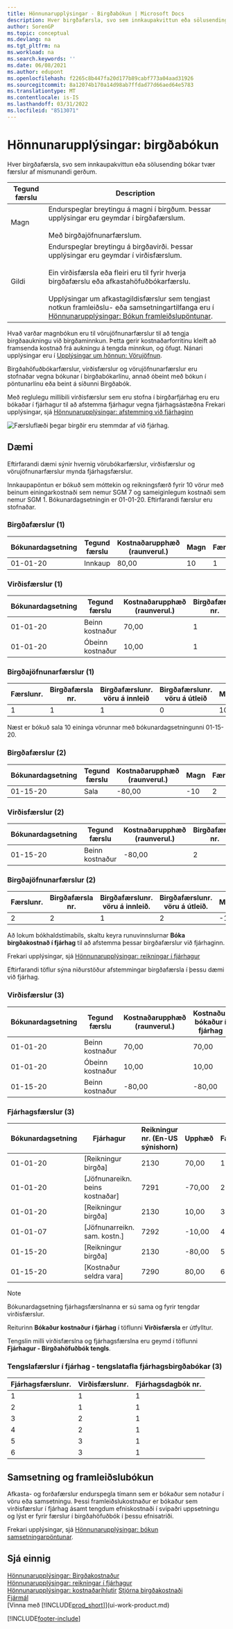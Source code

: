 ```yaml
---
title: Hönnunarupplýsingar - Birgðabókun | Microsoft Docs
description: Hver birgðafærsla, svo sem innkaupakvittun eða sölusending bókar tvær færslur af mismunandi gerðum.
author: SorenGP
ms.topic: conceptual
ms.devlang: na
ms.tgt_pltfrm: na
ms.workload: na
ms.search.keywords: ''
ms.date: 06/08/2021
ms.author: edupont
ms.openlocfilehash: f2265c8b447fa20d177b89cabf773a04aad31926
ms.sourcegitcommit: 8a12074b170a14d98ab7ffdad77d66aed64e5783
ms.translationtype: MT
ms.contentlocale: is-IS
ms.lasthandoff: 03/31/2022
ms.locfileid: "8513071"
---
```

# <a name="design-details-inventory-posting"></a>Hönnunarupplýsingar: birgðabókun

Hver birgðafærsla, svo sem innkaupakvittun eða sölusending bókar tvær færslur af mismunandi gerðum.  

|Tegund færslu|Description|  
|----------|-----------|  
|Magn|Endurspeglar breytingu á magni í birgðum. Þessar upplýsingar eru geymdar í birgðafærslum.<br /><br /> Með birgðajöfnunarfærslum.|  
|Gildi|Endurspeglar breytingu á birgðavirði. Þessar upplýsingar eru geymdar í virðisfærslum.<br /><br /> Ein virðisfærsla eða fleiri eru til fyrir hverja birgðafærslu eða afkastahöfuðbókarfærslu.<br /><br /> Upplýsingar um afkastagildisfærslur sem tengjast notkun framleiðslu- eða samsetningartilfanga eru í [Hönnunarupplýsingar: Bókun framleiðslupöntunar](design-details-production-order-posting.md).|  

 Hvað varðar magnbókun eru til vörujöfnunarfærslur til að tengja birgðaaukningu við birgðaminnkun. Þetta gerir kostnaðarforritinu kleift að framsenda kostnað frá aukningu á tengda minnkun, og öfugt. Nánari upplýsingar eru í [Upplýsingar um hönnun: Vörujöfnun](design-details-item-application.md).  

 Birgðahöfuðbókarfærslur, virðisfærslur og vörujöfnunarfærslur eru stofnaðar vegna bókunar í birgðabókarlínu, annað óbeint með bókun í pöntunarlínu eða beint á síðunni Birgðabók.  

 Með reglulegu millibili virðisfærslur sem eru stofna í birgðarfjárhag eru eru bókaðar í fjárhagur til að afstemma fjárhagur vegna fjárhagsástæðna Frekari upplýsingar, sjá [Hönnunarupplýsingar: afstemming við fjárhaginn](design-details-reconciliation-with-the-general-ledger.md)  

 ![Færsluflæði þegar birgðir eru stemmdar af við fjárhag.](media/design_details_inventory_costing_1_entry_flow.png "Færsluflæði þegar sætt er saman við fjárhag")  

## <a name="example"></a>Dæmi

Eftirfarandi dæmi sýnir hvernig vörubókarfærslur, virðisfærslur og vörujöfnunarfærslur mynda fjárhagsfærslur.  

 Innkaupapöntun er bókuð sem móttekin og reikningsfærð fyrir 10 vörur með beinum einingarkostnaði sem nemur SGM 7 og sameiginlegum kostnaði sem nemur SGM 1. Bókunardagsetningin er 01-01-20. Eftirfarandi færslur eru stofnaðar.  

### <a name="item-ledger-entries-1"></a>Birgðafærslur (1)

|Bókunardagsetning|Tegund færslu|Kostnaðarupphæð (raunverul.)|Magn|Færslunr.|  
|------------|----------|--------------------|--------|---------|  
|01-01-20|Innkaup|80,00|10|1|  

### <a name="value-entries-1"></a>Virðisfærslur (1)

|Bókunardagsetning|Tegund færslu|Kostnaðarupphæð (raunverul.)|Birgðafærsla nr.|Færslunr.|  
|------------|----------|--------------------|---------------------|---------|  
|01-01-20|Beinn kostnaður|70,00|1|1|  
|01-01-20|Óbeinn kostnaður|10,00|1|2|  

### <a name="item-application-entries-1"></a>Birgðajöfnunarfærslur (1)

|Færslunr.|Birgðafærsla nr.|Birgðafærslunr. vöru á innleið|Birgðafærslunr. vöru á útleið|Magn|  
|---------|---------------------|----------------------|-----------------------|--------|  
|1|1|1|0|10|  

 Næst er bókuð sala 10 eininga vörunnar með bókunardagsetningunni 01-15-20.  

### <a name="item-ledger-entries-2"></a>Birgðafærslur (2)

|Bókunardagsetning|Tegund færslu|Kostnaðarupphæð (raunverul.)|Magn|Færslunr.|  
|------------|----------|--------------------|--------|---------|  
|01-15-20|Sala|-80,00|-10|2|  

### <a name="value-entries-2"></a>Virðisfærslur (2)

|Bókunardagsetning|Tegund færslu|Kostnaðarupphæð (raunverul.)|Birgðafærsla nr.|Færslunr.|  
|------------|----------|--------------------|---------------------|---------|  
|01-15-20|Beinn kostnaður|-80,00|2|3|  

### <a name="item-application-entries-2"></a>Birgðajöfnunarfærslur (2)

|Færslunr.|Birgðafærsla nr.|Birgðafærslunr. vöru á innleið.|Birgðafærslunr. vöru á útleið.|Magn|  
|---------|---------------------|----------------------|-----------------------|--------|  
|2|2|1|2|-10|  

Að lokum bókhaldstímabils, skaltu keyra runuvinnslurnar **Bóka birgðakostnað í fjárhag** til að afstemma þessar birgðafærslur við fjárhaginn.  

 Frekari upplýsingar, sjá [Hönnunarupplýsingar: reikningar í fjárhagur](design-details-accounts-in-the-general-ledger.md)  

 Eftirfarandi töflur sýna niðurstöður afstemmingar birgðafærsla í þessu dæmi við fjárhag.  

### <a name="value-entries-3"></a>Virðisfærslur (3)  

|Bókunardagsetning|Tegund færslu|Kostnaðarupphæð (raunverul.)|Kostnaður bókaður í fjárhag|Birgðafærslunr.|Færslunr.|  
|------------|----------|--------------------|------------------|---------------------|---------|  
|01-01-20|Beinn kostnaður|70,00|70,00|1|1|  
|01-01-20|Óbeinn kostnaður|10,00|10,00|1|2|  
|01-15-20|Beinn kostnaður|-80,00|-80,00|2|3|  

### <a name="general-ledger-entries-3"></a>Fjárhagsfærslur (3)

|Bókunardagsetning|Fjárhagur|Reikningur nr. (En-US sýnishorn)|Upphæð|Færslunr.|  
|------------|-----------|------------------------|------|---------|  
|01-01-20|[Reikningur birgða]|2130|70,00|1|  
|01-01-20|[Jöfnunareikn. beins kostnaðar]|7291|-70,00|2|  
|01-01-20|[Reikningur birgða]|2130|10,00|3|  
|01-01-07|[Jöfnunarreikn. sam. kostn.]|7292|-10,00|4|  
|01-15-20|[Reikningur birgða]|2130|-80,00|5|  
|01-15-20|[Kostnaður seldra vara]|7290|80,00|6|  

> [!NOTE]  
> Bókunardagsetning fjárhagsfærslnanna er sú sama og fyrir tengdar virðisfærslur.  
> 
> Reiturinn **Bókaður kostnaður í fjárhag** í töflunni **Virðisfærsla** er útfylltur.  

 Tengslin milli virðisfærslna og fjárhagsfærslna eru geymd í töflunni **Fjárhagur - Birgðahöfuðbók tengls**.  

### <a name="relation-entries-in-the-gl--item-ledger-relation-table-3"></a>Tengslafærslur í fjárhag - tengslatafla fjárhagsbirgðabókar (3)

|Fjárhagsfærslunr.|Virðisfærslunr.|Fjárhagsdagbók nr.|  
|-------------|---------------|----------------|  
|1|1|1|  
|2|1|1|  
|3|2|1|  
|4|2|1|  
|5|3|1|  
|6|3|1|  

## <a name="assembly-and-production-posting"></a>Samsetning og framleiðslubókun

Afkasta- og forðafærslur endurspegla tímann sem er bókaður sem notaður í vöru eða samsetningu. Þessi framleiðslukostnaður er bókaður sem virðisfærslur í fjárhag ásamt tengdum efniskostnaði í svipaðri uppsetningu og lýst er fyrir færslur í birgðahöfuðbók í þessu efnisatriði.  

Frekari upplýsingar, sjá [Hönnunarupplýsingar: bókun samsetningarpöntunar](design-details-assembly-order-posting.md).  

## <a name="see-also"></a>Sjá einnig

 [Hönnunarupplýsingar: Birgðakostnaður](design-details-inventory-costing.md)  
 [Hönnunarupplýsingar: reikningar í fjárhagur](design-details-accounts-in-the-general-ledger.md)  
 [Hönnunarupplýsingar: kostnaðaríhlutir](design-details-cost-components.md) [Stjórna birgðakostnaði](finance-manage-inventory-costs.md)  
 [Fjármál](finance.md)  
 [Vinna með [!INCLUDE[prod_short](includes/prod_short.md)]](ui-work-product.md)  


[!INCLUDE[footer-include](includes/footer-banner.md)]